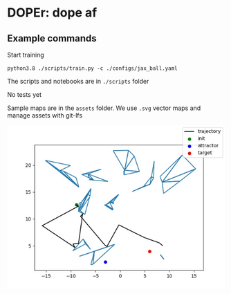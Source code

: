 # DOPEr: dope af

## Example commands

Start training
```buildoutcfg
python3.8 ./scripts/train.py -c ./configs/jax_ball.yaml
```

The scripts and notebooks are in `./scripts` folder

No tests yet

Sample maps are in the `assets` folder. We use `.svg` vector maps and manage assets with git-lfs

![sample_output](./example_output/trajectory_iter_840.jpg)
